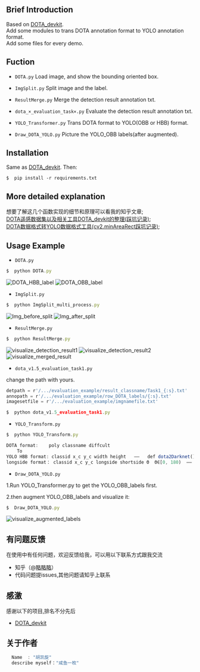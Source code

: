 
## Brief Introduction
Based on [DOTA_devkit](https://github.com/CAPTAIN-WHU/DOTA_devkit).  
Add some modules to trans DOTA annotation format to YOLO annotation format.  
Add some files for every demo.


## Fuction
* `DOTA.py`  Load image, and show the bounding oriented box.

* `ImgSplit.py` Split image and the label.

* `ResultMerge.py` Merge the detection result annotation txt.

* `dota_×_evaluation_task×.py` Evaluate the detection result annotation txt.

* `YOLO_Transformer.py`     Trans DOTA format to YOLO(OBB or HBB) format.

* `Draw_DOTA_YOLO.py` Picture the YOLO_OBB labels(after augmented).

## Installation
Same as [DOTA_devkit](https://github.com/CAPTAIN-WHU/DOTA_devkit).  Then:

```
$  pip install -r requirements.txt
```

## More detailed explanation
想要了解这几个函数实现的细节和原理可以看我的知乎文章;    
[DOTA遥感数据集以及相关工具DOTA_devkit的整理(踩坑记录)](https://zhuanlan.zhihu.com/p/355862906);    
[DOTA数据格式转YOLO数据格式工具(cv2.minAreaRect踩坑记录)](https://zhuanlan.zhihu.com/p/356416158);


## Usage Example
* `DOTA.py`     
```javascript
$  python DOTA.py
```
![DOTA_HBB_label](./P0003_HBB.png)
![DOTA_OBB_label](./P0003_OBB.png)
* `ImgSplit.py` 
```javascript
$  python ImgSplit_multi_process.py
```
![Img_before_split](./P0130.png)
![Img_after_split](./P0130__1__0___0.png)
* `ResultMerge.py` 
```javascript
$  python ResultMerge.py
```
![visualize_detection_result1](./P0004__1__0___0.png)
![visualize_detection_result2](./P0004__1__0___440.png)
![visualize_merged_result](./P0004_.png)




* `dota_v1.5_evaluation_task1.py` 

change the path with yours.
```javascript
detpath = r'/.../evaluation_example/result_classname/Task1_{:s}.txt'
annopath = r'/.../evaluation_example/row_DOTA_labels/{:s}.txt'
imagesetfile = r'/.../evaluation_example/imgnamefile.txt'
```
```javascript
$  python dota_v1.5_evaluation_task1.py
```

* `YOLO_Transform.py` 
```javascript
$  python YOLO_Transform.py
```
```javascript
DOTA format:    poly classname diffcult
    To
YOLO HBB format: classid x_c y_c width height   ——   def dota2Darknet()
longside format： classid x_c y_c longside shortside Θ  Θ∈[0, 180)  ——  def dota2LongSideFormat()
```


* `Draw_DOTA_YOLO.py`

1.Run YOLO_Transformer.py to get the YOLO_OBB_labels first.

2.then augment YOLO_OBB_labels and visualize it:
```javascript
$  Draw_DOTA_YOLO.py
```
![visualize_augmented_labels](./P0003_augment_.png)


## 有问题反馈
在使用中有任何问题，欢迎反馈给我，可以用以下联系方式跟我交流

* 知乎（@[略略略](https://www.zhihu.com/people/lue-lue-lue-3-92-86)）
* 代码问题提issues,其他问题请知乎上联系


## 感激
感谢以下的项目,排名不分先后

* [DOTA_devkit](https://github.com/CAPTAIN-WHU/DOTA_devkit)

## 关于作者

```javascript
  Name  : "胡凯旋"
  describe myself："咸鱼一枚"
  
```
